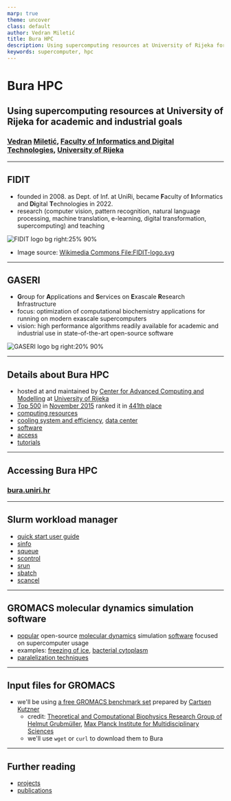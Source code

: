 ```yaml
---
marp: true
theme: uncover
class: default
author: Vedran Miletić
title: Bura HPC
description: Using supercomputing resources at University of Rijeka for academic and industrial goals
keywords: supercomputer, hpc
---
```


# Bura HPC

## Using supercomputing resources at University of Rijeka for academic and industrial goals

### [Vedran](https://vedran.miletic.net/) [Miletić](https://www.miletic.net/), [Faculty of Informatics and Digital Technologies](https://www.inf.uniri.hr/), [University of Rijeka](https://uniri.hr/)

---

<!-- paginate: true -->

## FIDIT

- founded in 2008. as Dept. of Inf. at UniRi, became **F**aculty of **I**nformatics and **Di**gital **T**echnologies in 2022.
- research (computer vision, pattern recognition, natural language processing, machine translation, e-learning, digital transformation, supercomputing) and teaching

![FIDIT logo bg right:25% 90%](https://upload.wikimedia.org/wikipedia/commons/1/14/FIDIT-logo.svg)

- Image source: [Wikimedia Commons File:FIDIT-logo.svg](https://commons.wikimedia.org/wiki/File:FIDIT-logo.svg)

---

## GASERI

- **G**roup for **A**pplications and **S**ervices on **E**xascale **R**esearch **I**nfrastructure
- focus: optimization of computational biochemistry applications for running on modern exascale supercomputers
- vision: high performance algorithms readily available for academic and industrial use in state-of-the-art open-source software

![GASERI logo bg right:20% 90%](../../images/gaseri-logo.png)

---

## Details about Bura HPC

- hosted at and maintained by [Center for Advanced Computing and Modelling](https://cnrm.uniri.hr/) at [University of Rijeka](https://uniri.hr/)
- [Top 500](https://www.top500.org/) in [November 2015](https://www.top500.org/lists/top500/2015/11/) ranked it in [441th place](https://www.top500.org/lists/top500/list/2015/11/?page=5)
- [computing resources](https://cnrm.uniri.hr/bura/)
- [cooling system and efficiency](https://cnrm.uniri.hr/cooling-system-and-efficiency/), [data center](https://cnrm.uniri.hr/data-center/)
- [software](https://cnrm.uniri.hr/software/)
- [access](https://cnrm.uniri.hr/applications/)
- [tutorials](https://cnrm.uniri.hr/tutorials/)

---

## Accessing Bura HPC

### [bura.uniri.hr](https://bura.uniri.hr/)

---

## Slurm workload manager

- [quick start user guide](https://slurm.schedmd.com/quickstart.html)
- [sinfo](https://slurm.schedmd.com/sinfo.html)
- [squeue](https://slurm.schedmd.com/squeue.html)
- [scontrol](https://slurm.schedmd.com/scontrol.html)
- [srun](https://slurm.schedmd.com/srun.html)
- [sbatch](https://slurm.schedmd.com/sbatch.html)
- [scancel](https://slurm.schedmd.com/scancel.html)

---

## GROMACS molecular dynamics simulation software

- [popular](https://scholar.google.com/scholar?q=gromacs) open-source [molecular dynamics](https://en.wikipedia.org/wiki/Molecular_dynamics) simulation [software](https://en.wikipedia.org/wiki/Category:Molecular_dynamics_software) focused on supercomputer usage
- examples: [freezing of ice](https://youtu.be/ZAsUIqv3xb8), [bacterial cytoplasm](https://youtu.be/5JcFgj2gHx8)
- [paralelization techniques](https://manual.gromacs.org/current/reference-manual/algorithms/parallelization-domain-decomp.html)

---

## Input files for GROMACS

- we'll be using [a free GROMACS benchmark set](https://www.mpinat.mpg.de/grubmueller/bench) prepared by [Cartsen Kutzner](https://www.mpinat.mpg.de/grubmueller/kutzner)
    - credit: [Theoretical and Computational Biophysics Research Group of Helmut Grubmüller](https://www.mpinat.mpg.de/grubmueller), [Max Planck Institute for Multidisciplinary Sciences](https://www.mpinat.mpg.de/en)
    - we'll use `wget` or `curl` to download them to Bura

---

## Further reading

- [projects](https://cnrm.uniri.hr/projects/)
- [publications](https://cnrm.uniri.hr/publications/)
